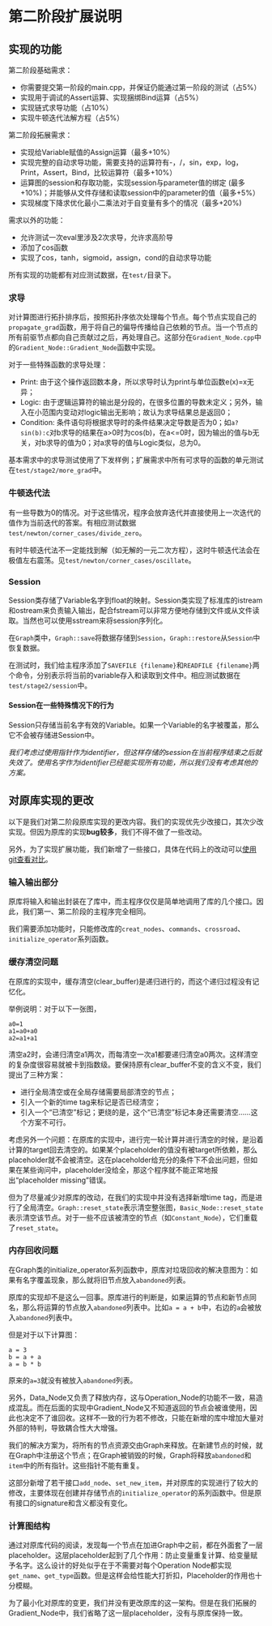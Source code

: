 # 第二阶段扩展说明

## 实现的功能

第二阶段基础需求：
* 你需要提交第一阶段的main.cpp，并保证仍能通过第一阶段的测试（占5%）
* 实现用于调试的Assert运算、实现捆绑Bind运算（占5%）
* 实现链式求导功能（占10%）
* 实现牛顿迭代法解方程（占5%）

第二阶段拓展需求：
* 实现给Variable赋值的Assign运算（最多+10%）
* 实现完整的自动求导功能，需要支持的运算符有-，/，sin，exp，log，Print，Assert，Bind，比较运算符（最多+10%）
* 运算图的session和存取功能，实现session与parameter值的绑定 (最多+10%)；并能够从文件存储和读取session中的parameter的值（最多+5%）
* 实现梯度下降求优化最小二乘法对于自变量有多个的情况（最多+20%)

需求以外的功能：
* 允许测试一次eval里涉及2次求导，允许求高阶导
* 添加了cos函数
* 实现了cos，tanh，sigmoid，assign，cond的自动求导功能

所有实现的功能都有对应测试数据，在`test/`目录下。

### 求导

对计算图进行拓扑排序后，按照拓扑序依次处理每个节点。每个节点实现自己的`propagate_grad`函数，用于将自己的偏导传播给自己依赖的节点。当一个节点的所有前驱节点都向自己贡献过之后，再处理自己。这部分在`Gradient_Node.cpp`中的`Gradient_Node::Gradient_Node`函数中实现。

对于一些特殊函数的求导处理：
* Print: 由于这个操作返回数本身，所以求导时认为print与单位函数e(x)=x无异；
* Logic: 由于逻辑运算符的输出是分段的，在很多位置的导数未定义；另外，输入在小范围内变动对logic输出无影响；故认为求导结果总是返回0；
* Condition: 条件语句将根据求导时的条件结果决定导数是否为0；如`a?sin(b):c`对b求导的结果在a>0时为cos(b)，在a<=0时，因为输出的值与b无关，对b求导的值为0；对a求导的值与Logic类似，总为0。

基本需求中的求导测试使用了下发样例；扩展需求中所有可求导的函数的单元测试在`test/stage2/more_grad`中。

### 牛顿迭代法

有一些导数为0的情况。对于这些情况，程序会放弃迭代并直接使用上一次迭代的值作为当前迭代的答案。有相应测试数据`test/newton/corner_cases/divide_zero`。

有时牛顿迭代法不一定能找到解（如无解的一元二次方程），这时牛顿迭代法会在极值左右震荡。见`test/newton/corner_cases/oscillate`。

### Session

Session类存储了Variable名字到float的映射。Session类实现了标准库的istream和ostream来负责输入输出，配合fstream可以非常方便地存储到文件或从文件读取。当然也可以使用sstream来将session序列化。

在`Graph`类中，`Graph::save`将数据存储到`Session`，`Graph::restore`从`Session`中恢复数据。

在测试时，我们给主程序添加了`SAVEFILE {filename}`和`READFILE {filename}`两个命令，分别表示将当前的variable存入和读取到文件中。相应测试数据在`test/stage2/session`中。

#### Session在一些特殊情况下的行为

Session只存储当前名字有效的Variable。如果一个Variable的名字被覆盖，那么它不会被存储进Session中。

_我们考虑过使用指针作为identifier，但这样存储的session在当前程序结束之后就失效了。使用名字作为identifier已经能实现所有功能，所以我们没有考虑其他的方案。_

## 对原库实现的更改

以下是我们对第二阶段原库实现的更改内容。我们的实现优先少改接口，其次少改实现。但因为原库的实现**bug较多**，我们不得不做了一些改动。

另外，为了实现扩展功能，我们新增了一些接口，具体在代码上的改动可以[使用git查看对比](https://github.com/sshockwave/OOP-ComputationalGraph1/compare/2.0.0-alpha...master)。

### 输入输出部分

原库将输入和输出封装在了库中，而主程序仅仅是简单地调用了库的几个接口。因此，我们第一、第二阶段的主程序完全相同。

我们需要添加功能时，只能修改库的`creat_nodes`、`commands`、`crossroad`、`initialize_operator`系列函数。

### 缓存清空问题

在原库的实现中，缓存清空(clear_buffer)是递归进行的，而这个递归过程没有记忆化。

举例说明：对于以下一张图，
```
a0=1
a1=a0+a0
a2=a1+a1
```
清空a2时，会递归清空a1两次，而每清空一次a1都要递归清空a0两次。这样清空的复杂度很容易就被卡到指数级。要保持原有clear_buffer不变的含义不变，我们提出了三种方案：

* 进行全局清空或在全局存储需要局部清空的节点；
* 引入一个新的time tag来标记是否已经清空；
* 引入一个“已清空”标记；更绕的是，这个“已清空”标记本身还需要清空……这个方案不可行。

考虑另外一个问题：在原库的实现中，进行完一轮计算并进行清空的时候，是沿着计算的target回去清空的。如果某个placeholder的值没有被target所依赖，那么placeholder就不会被清空。这在placeholder给充分的条件下不会出问题，但如果在某些询问中，placeholder没给全，那这个程序就不能正常地报出“placeholder missing”错误。

但为了尽量减少对原库的改动，在我们的实现中并没有选择新增time tag，而是进行了全局清空。`Graph::reset_state`表示清空整张图，`Basic_Node::reset_state`表示清空该节点。对于一些不应该被清空的节点（如`Constant_Node`），它们重载了`reset_state`。

### 内存回收问题

在Graph类的initialize_operator系列函数中，原库对垃圾回收的解决意图为：如果有名字覆盖现象，那么就将旧节点放入`abandoned`列表。

原库的实现却不是这么一回事。原库进行的判断是，如果运算的节点和新节点同名，那么将运算的节点放入`abandoned`列表中。比如`a = a + b`中，右边的`a`会被放入`abandoned`列表中。

但是对于以下计算图：
```
a = 3
b = a + a
a = b * b
```
原来的`a=3`就没有被放入`abandoned`列表。

另外，Data_Node又负责了释放内存，这与Operation_Node的功能不一致，易造成混乱。而在后面的实现中Gradient_Node又不知道返回的节点会被谁使用，因此也决定不了谁回收。这样不一致的行为若不修改，只能在新增的库中增加大量对外部的特判，导致耦合性大大增强。

我们的解决方案为，将所有的节点资源交由Graph来释放。在新建节点的时候，就在Graph中注册这个节点；在Graph被销毁的时候，Graph将释放`abandoned`和`item`中的所有指针。这些指针不能有重复。

这部分新增了若干接口`add_node`、`set_new_item`，并对原库的实现进行了较大的修改，主要体现在创建并存储节点的`initialize_operator`的系列函数中。但是原有接口的signature和含义都没有变化。

### 计算图结构

通过对原库代码的阅读，发现每一个节点在加进Graph中之前，都在外面套了一层placeholder。这层placeholder起到了几个作用：防止变量重复计算、给变量赋予名字。这么设计的好处似乎在于不需要对每个Operation Node都实现`get_name`、`get_type`函数。但是这样会给性能大打折扣，Placeholder的作用也十分模糊。

为了最小化对原库的变更，我们并没有更改原库的这一架构。但是在我们拓展的Gradient_Node中，我们省略了这一层placeholder，没有与原库保持一致。
